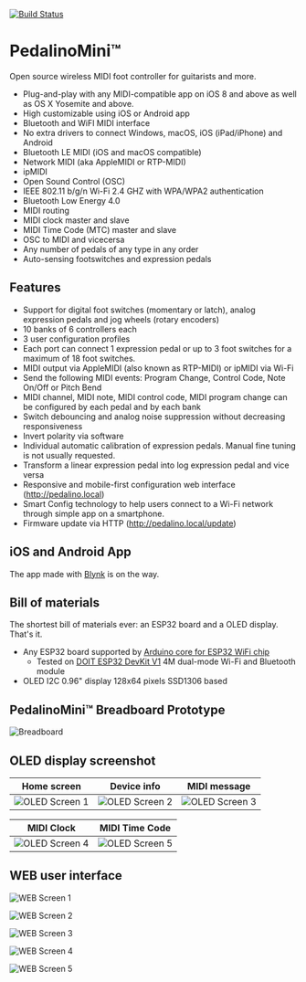 [![Build Status](https://travis-ci.org/alf45tar/PedalinoMini.svg?branch=master)](https://travis-ci.org/alf45tar/PedalinoMini)

# PedalinoMini™

Open source wireless MIDI foot controller for guitarists and more.

- Plug-and-play with any MIDI-compatible app on iOS 8 and above as well as OS X Yosemite and above.
- High customizable using iOS or Android app
- Bluetooth and WiFI MIDI interface
- No extra drivers to connect Windows, macOS, iOS (iPad/iPhone) and Android
- Bluetooth LE MIDI (iOS and macOS compatible)
- Network MIDI (aka AppleMIDI or RTP-MIDI)
- ipMIDI
- Open Sound Control (OSC)
- IEEE 802.11 b/g/n Wi-Fi 2.4 GHZ with WPA/WPA2 authentication
- Bluetooth Low Energy 4.0
- MIDI routing
- MIDI clock master and slave
- MIDI Time Code (MTC) master and slave
- OSC to MIDI and vicecersa
- Any number of pedals of any type in any order
- Auto-sensing footswitches and expression pedals

## Features

- Support for digital foot switches (momentary or latch), analog expression pedals and jog wheels (rotary encoders)
- 10 banks of 6 controllers each
- 3 user configuration profiles
- Each port can connect 1 expression pedal or up to 3 foot switches for a maximum of 18 foot switches.
- MIDI output via AppleMIDI (also known as RTP-MIDI) or ipMIDI via Wi-Fi
- Send the following MIDI events: Program Change, Control Code, Note On/Off or Pitch Bend
- MIDI channel, MIDI note, MIDI control code, MIDI program change can be configured by each pedal and by each bank
- Switch debouncing and analog noise suppression without decreasing responsiveness
- Invert polarity via software
- Individual automatic calibration of expression pedals. Manual fine tuning is not usually requested.
- Transform a linear expression pedal into log expression pedal and vice versa
- Responsive and mobile-first configuration web interface (http://pedalino.local)
- Smart Config technology to help users connect to a Wi-Fi network through simple app on a smartphone.
- Firmware update via HTTP (<http://pedalino.local/update>)

## iOS and Android App

The app made with [Blynk](https://www.blynk.cc) is on the way.

## Bill of materials

The shortest bill of materials ever: an ESP32 board and a OLED display. That's it.

  - Any ESP32 board supported by [Arduino core for ESP32 WiFi chip](https://github.com/espressif/arduino-esp32)
    - Tested on [DOIT ESP32 DevKit V1](https://github.com/SmartArduino/SZDOITWiKi/wiki/ESP8266---ESP32) 4M dual-mode Wi-Fi and Bluetooth module
  - OLED I2C 0.96" display 128x64 pixels SSD1306 based

## PedalinoMini™ Breadboard Prototype

![Breadboard](https://github.com/alf45tar/PedalinoMini/blob/master/images/PedalinoMini_bb.png "Breadboard")

## OLED display screenshot

Home screen|Device info|MIDI message
-----|-----|-----
![OLED Screen 1](https://github.com/alf45tar/PedalinoMini/blob/master/images/oled-home.png "Screen 1")|![OLED Screen 2](https://github.com/alf45tar/PedalinoMini/blob/master/images/oled-device.png "Screen 2")|![OLED Screen 3](https://github.com/alf45tar/PedalinoMini/blob/master/images/oled-midi.png "Screen 3")

MIDI Clock|MIDI Time Code
-----|-----
![OLED Screen 4](https://github.com/alf45tar/PedalinoMini/blob/master/images/oled-midi-clock.png "Screen 4")|![OLED Screen 5](https://github.com/alf45tar/PedalinoMini/blob/master/images/oled-mtc.png "Screen 5")

## WEB user interface

![WEB Screen 1](https://github.com/alf45tar/PedalinoMini/blob/master/images/web-home.png "Screen 1")

![WEB Screen 2](https://github.com/alf45tar/PedalinoMini/blob/master/images/web-banks.png "Screen 2")

![WEB Screen 3](https://github.com/alf45tar/PedalinoMini/blob/master/images/web-pedals.png "Screen 3")

![WEB Screen 4](https://github.com/alf45tar/PedalinoMini/blob/master/images/web-interfaces.png "Screen 4")

![WEB Screen 5](https://github.com/alf45tar/PedalinoMini/blob/master/images/web-options.png "Screen 5")
